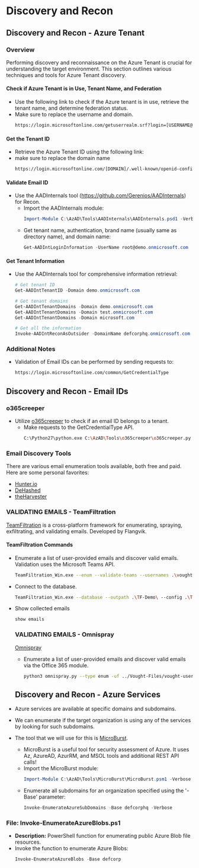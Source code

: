 # Discovery and Recon

## Discovery and Recon - Azure Tenant

### Overview
Performing discovery and reconnaissance on the Azure Tenant is crucial for understanding the target environment. This section outlines various techniques and tools for Azure Tenant discovery.

#### Check if Azure Tenant is in Use, Tenant Name, and Federation
- Use the following link to check if the Azure tenant is in use, retrieve the tenant name, and determine federation status.
- Make sure to replace the username and domain.
    ```bash
    https://login.microsoftonline.com/getuserrealm.srf?login=[USERNAME@DOMAIN]&xml=1
    ```

#### Get the Tenant ID
- Retrieve the Azure Tenant ID using the following link:
- make sure to replace the domain name
    ```bash
    https://login.microsoftonline.com/[DOMAIN]/.well-known/openid-configuration
    ```

#### Validate Email ID
- Use the AADInternals tool (https://github.com/Gerenios/AADInternals) for Recon.
  - Import the AADInternals module:
    ```powershell
    Import-Module C:\AzAD\Tools\AADInternals\AADInternals.psd1 -Verbose
    ```
  - Get tenant name, authentication, brand name (usually same as directory name), and domain name:
    ```powershell
    Get-AADIntLoginInformation -UserName root@demo.onmicrosoft.com
    ```

#### Get Tenant Information
- Use the AADInternals tool for comprehensive information retrieval:
    ```powershell
    # Get tenant ID
    Get-AADIntTenantID -Domain demo.onmicrosoft.com

    # Get tenant domains
    Get-AADIntTenantDomains -Domain demo.onmicrosoft.com
    Get-AADIntTenantDomains -Domain test.onmicrosoft.com
    Get-AADIntTenantDomains -Domain microsoft.com

    # Get all the information
    Invoke-AADIntReconAsOutsider -DomainName defcorphq.onmicrosoft.com
    ```

### Additional Notes
- Validation of Email IDs can be performed by sending requests to:
  ```bash
  https://login.microsoftonline.com/common/GetCredentialType

## Discovery and Recon - Email IDs

### o365creeper
- Utilize [o365creeper](https://github.com/LMGsec/o365creeper) to check if an email ID belongs to a tenant.
  - Make requests to the GetCredentialType API.
    ```bash
    C:\Python27\python.exe C:\AzAD\Tools\o365creeper\o365creeper.py -f C:\AzAD\Tools\emails.txt -o C:\AzAD\Tools\validemails.txt
    ```

### Email Discovery Tools
There are various email enumeration tools available, both free and paid. Here are some personal favorites:

- [Hunter.io](https://hunter.io/)
- [DeHashed](https://www.dehashed.com/)
- [theHarvester](https://github.com/laramies/theHarvester)

### VALIDATING EMAILS - TeamFiltration
[TeamFiltration](https://twitter.com/Flangvik) is a cross-platform framework for enumerating, spraying, exfiltrating, and validating emails. Developed by Flangvik.

#### TeamFiltration Commands
- Enumerate a list of user-provided emails and discover valid emails. Validation uses the Microsoft Teams API.
  ```bash
  TeamFiltration_Win.exe --enum --validate-teams --usernames .\vought-user-emails.txt --outpath .\TF-Demo\ --config .\TeamFiltrationConfig_Example.json
   ```
- Connect to the database.
  ```bash
  TeamFiltration_Win.exe --database --outpath .\TF-Demo\ --config .\TeamFiltrationConfig_Example.json
  ```
- Show collected emails
  ```bash
  show emails
  ```
  ### VALIDATING EMAILS - Omnispray
  [Omnispray](https://github.com/0xZDH/Omnispray)
  - Enumerate a list of user-provided emails and discover valid emails via the Office 365 module.
    ```bash
    python3 omnispray.py --type enum -uf ../Vought-Files/vought-user-emails.txt
    ```

  ## Discovery and Recon - Azure Services

- Azure services are available at specific domains and subdomains.
- We can enumerate if the target organization is using any of the services by looking for such subdomains.
- The tool that we will use for this is [MicroBurst](https://github.com/NetSPI/MicroBurst).
  - MicroBurst is a useful tool for security assessment of Azure. It uses Az, AzureAD, AzurRM, and MSOL tools and additional REST API calls!
  - Import the MicroBurst module:
    ```powershell
    Import-Module C:\AzAD\Tools\MicroBurst\MicroBurst.psm1 -Verbose
    ```
  - Enumerate all subdomains for an organization specified using the '-Base' parameter:
    ```powershell
    Invoke-EnumerateAzureSubDomains -Base defcorphq -Verbose
    ```

### File: Invoke-EnumerateAzureBlobs.ps1
- **Description:** PowerShell function for enumerating public Azure Blob file resources.
- Invoke the function to enumerate Azure Blobs:
  ```powershell
  Invoke-EnumerateAzureBlobs -Base defcorp


   
   


